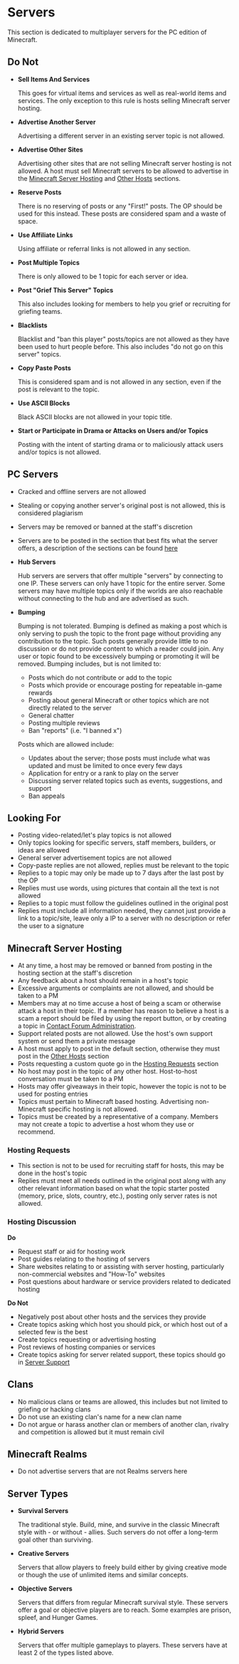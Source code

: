 # Servers

This section is dedicated to multiplayer servers for the PC edition of Minecraft.


## Do Not

* __Sell Items And Services__

  This goes for virtual items and services as well as real-world items and services. The only exception to this rule is hosts selling Minecraft server hosting.

* __Advertise Another Server__

  Advertising a different server in an existing server topic is not allowed.

* __Advertise Other Sites__

  Advertising other sites that are not selling Minecraft server hosting is not allowed. A host must sell Minecraft servers to be allowed to advertise in the [Minecraft Server Hosting](http://www.minecraftforum.net/forum/131-minecraft-server-hosting/) and [Other Hosts](http://www.minecraftforum.net/forum/46-other-hosts/) sections.

* __Reserve Posts__

  There is no reserving of posts or any "First!" posts. The OP should be used for this instead. These posts are considered spam and a waste of space.

* __Use Affiliate Links__

  Using affiliate or referral links is not allowed in any section.

* __Post Multiple Topics__

  There is only allowed to be 1 topic for each server or idea.

* __Post "Grief This Server" Topics__

  This also includes looking for members to help you grief or recruiting for griefing teams.

* __Blacklists__

  Blacklist and "ban this player" posts/topics are not allowed as they have been used to hurt people before. This also includes "do not go on this server" topics.

* __Copy Paste Posts__

  This is considered spam and is not allowed in any section, even if the post is relevant to the topic.

* __Use ASCII Blocks__

  Black ASCII blocks are not allowed in your topic title.

* __Start or Participate in Drama or Attacks on Users and/or Topics__

  Posting with the intent of starting drama or to maliciously attack users and/or topics is not allowed.


## PC Servers

* Cracked and offline servers are not allowed
* Stealing or copying another server's original post is not allowed, this is considered plagiarism
* Servers may be removed or banned at the staff's discretion
* Servers are to be posted in the section that best fits what the server offers, a description of the sections can be found [here](#servers:server-types)

* __Hub Servers__

  Hub servers are servers that offer multiple "servers" by connecting to one IP. These servers can only have 1 topic for the entire server. Some servers may have multiple topics only if the worlds are also reachable without connecting to the hub and are advertised as such.

* __Bumping__

  Bumping is not tolerated. Bumping is defined as making a post which is only serving to push the topic to the front page without providing any contribution to the topic. Such posts generally provide little to no discussion or do not provide content to which a reader could join. Any user or topic found to be excessively bumping or promoting it will be removed. Bumping includes, but is not limited to:
  - Posts which do not contribute or add to the topic
  - Posts which provide or encourage posting for repeatable in-game rewards
  - Posting about general Minecraft or other topics which are not directly related to the server
  - General chatter
  - Posting multiple reviews
  - Ban "reports" (i.e. "I banned x")

  Posts which are allowed include:
  - Updates about the server; those posts must include what was updated and must be limited to once every few days
  - Application for entry or a rank to play on the server
  - Discussing server related topics such as events, suggestions, and support
  - Ban appeals


## Looking For

* Posting video-related/let's play topics is not allowed
* Only topics looking for specific servers, staff members, builders, or ideas are allowed
* General server advertisement topics are not allowed
* Copy-paste replies are not allowed, replies must be relevant to the topic
* Replies to a topic may only be made up to 7 days after the last post by the OP
* Replies must use words, using pictures that contain all the text is not allowed
* Replies to a topic must follow the guidelines outlined in the original post
* Replies must include all information needed, they cannot just provide a link to a topic/site, leave only a
IP to a server with no description or refer the user to a signature


## Minecraft Server Hosting

* At any time, a host may be removed or banned from posting in the hosting section at the staff's discretion
* Any feedback about a host should remain in a host's topic
* Excessive arguments or complaints are not allowed, and should be taken to a PM
* Members may at no time accuse a host of being a scam or otherwise attack a host in their topic. If a member has reason to believe a host is a scam a report should be filed by using the report button, or by creating a topic in [Contact Forum Administration](http://www.minecraftforum.net/forum/64-contact-forum-administration/).
* Support related posts are not allowed. Use the host's own support system or send them a private message
* A host must apply to post in the default section, otherwise they must post in the [Other Hosts](http://www.minecraftforum.net/forum/46-other-hosts/) section
* Posts requesting a custom quote go in the [Hosting Requests](http://www.minecraftforum.net/forum/130-hosting-requests/) section
* No host may post in the topic of any other host. Host-to-host conversation must be taken to a PM
* Hosts may offer giveaways in their topic, however the topic is not to be used for posting entries
* Topics must pertain to Minecraft based hosting. Advertising non-Minecraft specific hosting is not allowed.
* Topics must be created by a representative of a company. Members may not create a topic to advertise a host whom they use or recommend.

### Hosting Requests

* This section is not to be used for recruiting staff for hosts, this may be done in the host's topic
* Replies must meet all needs outlined in the original post along with any other relevant information based on what the topic starter posted (memory, price, slots, country, etc.), posting only server rates is not allowed.


### Hosting Discussion

__Do__

 * Request staff or aid for hosting work
 * Post guides relating to the hosting of servers
 * Share websites relating to or assisting with server hosting, particularly non-commercial websites and "How-To" websites
 * Post questions about hardware or service providers related to dedicated hosting

__Do Not__

* Negatively post about other hosts and the services they provide
* Create topics asking which host you should pick, or which host out of a selected few is the best
* Create topics requesting or advertising hosting
* Post reviews of hosting companies or services
* Create topics asking for server related support, these topics should go in [Server Support](http://www.minecraftforum.net/forum/152-server-support/)


## Clans

* No malicious clans or teams are allowed, this includes but not limited to griefing or hacking clans
* Do not use an existing clan's name for a new clan name
* Do not argue or harass another clan or members of another clan, rivalry and competition is allowed but it must remain civil


## Minecraft Realms

* Do not advertise servers that are not Realms servers here


## Server Types

* __Survival Servers__

  The traditional style. Build, mine, and survive in the classic Minecraft style with - or without - allies. Such servers do not offer a long-term goal other than surviving.

* __Creative Servers__

  Servers that allow players to freely build either by giving creative mode or though the use of unlimited items and similar concepts.

* __Objective Servers__

  Servers that differs from regular Minecraft survival style. These servers offer a goal or objective players are to reach. Some examples are prison, spleef, and Hunger Games.

* __Hybrid Servers__

  Servers that offer multiple gameplays to players. These servers have at least 2 of the types listed above.
